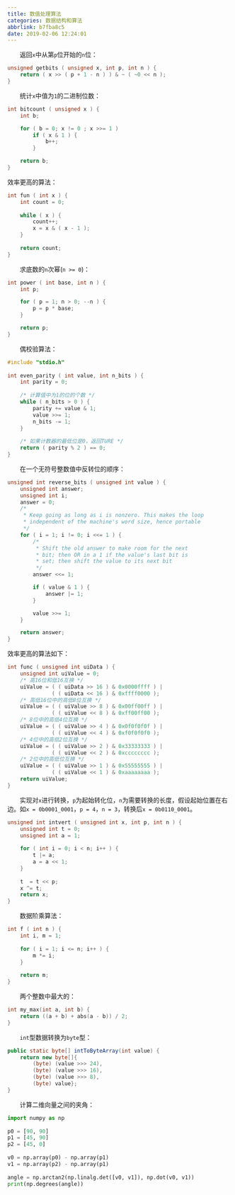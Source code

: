 ```yaml
---
title: 数值处理算法
categories: 数据结构和算法
abbrlink: b7fba8c5
date: 2019-02-06 12:24:01
---
```

&emsp;&emsp;返回`x`中从第`p`位开始的`n`位：<!--more-->

``` cpp
unsigned getbits ( unsigned x, int p, int n ) {
    return ( x >> ( p + 1 - n ) ) & ~ ( ~0 << n );
}
```

&emsp;&emsp;统计`x`中值为`1`的二进制位数：

``` cpp
int bitcount ( unsigned x ) {
    int b;

    for ( b = 0; x != 0 ; x >>= 1 )
        if ( x & 1 ) {
            b++;
        }

    return b;
}
```

效率更高的算法：

``` cpp
int fun ( int x ) {
    int count = 0;
​
    while ( x ) {
        count++;
        x = x & ( x - 1 );
    }
​
    return count;
}
```

&emsp;&emsp;求底数的`n`次幂(`n >= 0`)：

``` cpp
int power ( int base, int n ) {
    int p;

    for ( p = 1; n > 0; --n ) {
        p = p * base;
    }

    return p;
}
```

&emsp;&emsp;偶校验算法：

``` cpp
#include "stdio.h"
​
int even_parity ( int value, int n_bits ) {
    int parity = 0;
​
    /* 计算值中为1的位的个数 */
    while ( n_bits > 0 ) {
        parity += value & 1;
        value >>= 1;
        n_bits -= 1;
    }
​
    /* 如果计数器的最低位是0，返回TURE */
    return ( parity % 2 ) == 0;
}
```

&emsp;&emsp;在一个无符号整数值中反转位的顺序：

``` cpp
unsigned int reverse_bits ( unsigned int value ) {
    unsigned int answer;
    unsigned int i;
    answer = 0;
    /*
     * Keep going as long as i is nonzero. This makes the loop
     * independent of the machine's word size, hence portable
     */
    for ( i = 1; i != 0; i <<= 1 ) {
        /*
         * Shift the old answer to make room for the next
         * bit; then OR in a 1 if the value's last bit is
         * set; then shift the value to its next bit
         */
        answer <<= 1;

        if ( value & 1 ) {
            answer |= 1;
        }

        value >>= 1;
    }

    return answer;
}
```

效率更高的算法如下：

``` cpp
int func ( unsigned int uiData ) {
    unsigned int uiValue = 0;
    /* 高16位和低16互换 */
    uiValue = ( ( uiData >> 16 ) & 0x0000ffff ) |
              ( ( uiData << 16 ) & 0xffff0000 );
    /* 高低16位中的高低8位互换 */
    uiValue = ( ( uiValue >> 8 ) & 0x00ff00ff ) |
              ( ( uiValue << 8 ) & 0xff00ff00 );
    /* 8位中的高低4位互换 */
    uiValue = ( ( uiValue >> 4 ) & 0x0f0f0f0f ) |
              ( ( uiValue << 4 ) & 0xf0f0f0f0 );
    /* 4位中的高低2位互换 */
    uiValue = ( ( uiValue >> 2 ) & 0x33333333 ) |
              ( ( uiValue << 2 ) & 0xcccccccc );
    /* 2位中的高低位互换 */
    uiValue = ( ( uiValue >> 1 ) & 0x55555555 ) |
              ( ( uiValue << 1 ) & 0xaaaaaaaa );
    return uiValue;
}
```

&emsp;&emsp;实现对`x`进行转换，`p`为起始转化位，`n`为需要转换的长度，假设起始位置在右边。如`x = 0b0001_0001`，`p = 4`，`n = 3`，转换后`x = 0b0110_0001`。

``` cpp
unsigned int intvert ( unsigned int x, int p, int n ) {
    unsigned int t = 0;
    unsigned int a = 1;
​
    for ( int i = 0; i < n; i++ ) {
        t |= a;
        a = a << 1;
    }
​
    t  = t << p;
    x ^= t;
    return x;
}
```

&emsp;&emsp;数据阶乘算法：

``` cpp
int f ( int n ) {
    int i, m = 1;
​
    for ( i = 1; i <= n; i++ ) {
        m *= i;
    }
​
    return m;
}
```

&emsp;&emsp;两个整数中最大的：

``` cpp
int my_max(int a, int b) {
    return ((a + b) + abs(a - b)) / 2;
}
```

&emsp;&emsp;`int`型数据转换为`byte`型：

``` java
public static byte[] intToByteArray(int value) {
    return new byte[]{
        (byte) (value >>> 24),
        (byte) (value >>> 16),
        (byte) (value >>> 8),
        (byte) value};
}
```

&emsp;&emsp;计算二维向量之间的夹角：

``` python
import numpy as np
​
p0 = [90, 90]
p1 = [45, 90]
p2 = [45, 0]
​
v0 = np.array(p0) - np.array(p1)
v1 = np.array(p2) - np.array(p1)
​
angle = np.arctan2(np.linalg.det([v0, v1]), np.dot(v0, v1))
print(np.degrees(angle))
```